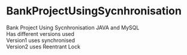 # BankProjectUsingSycnhronisation
Bank Project Using Sycnhronisation JAVA and MySQL \
Has different versions used \
Version1 uses synchronised \
Version2 uses Reentrant Lock
